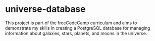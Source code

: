 # universe-database

This project is part of the freeCodeCamp curriculum and aims to demonstrate my skills in creating a PostgreSQL database for managing information about galaxies, stars, planets, and moons in the universe.
